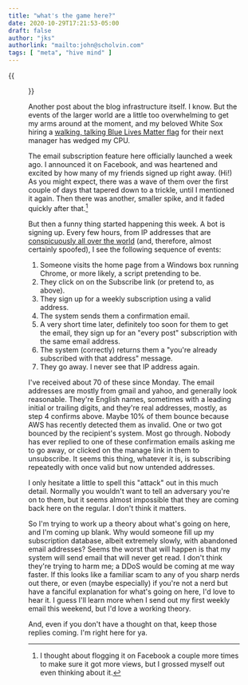 ```yaml
---
title: "what's the game here?"
date: 2020-10-29T17:21:53-05:00
draft: false
author: "jks"
authorlink: "mailto:john@scholvin.com"
tags: [ "meta", "hive mind" ]
---
```

{{<figure src="/2020/img/spoofers.jpg" link="https://batchgeo.com/map/b42f6c3263b32926510452054c539286" width="100%" caption="_charlatans_">}}

Another post about the blog infrastructure itself. I know. But the events of the larger world are a little too overwhelming to get my arms around at the moment, and my beloved White Sox hiring a [walking, talking Blue Lives Matter flag](https://www.radio.com/670thescore/sports/chicago-white-sox/bernstein-white-sox-kill-the-fun-in-hiring-tony-la-russa) for their next manager has wedged my CPU.

The email subscription feature here officially launched a week ago. I announced it on Facebook, and was heartened and excited by how many of my friends signed up right away. (Hi!) As you might expect, there was a wave of them over the first couple of days that tapered down to a trickle, until I mentioned it again. Then there was another, smaller spike, and it faded quickly after that.[^1]

But then a funny thing started happening this week. A bot is signing up. Every few hours, from IP addresses that are [conspicuously all over the world](https://batchgeo.com/map/b42f6c3263b32926510452054c539286) (and, therefore, almost certainly spoofed), I see the following sequence of events:

1. Someone visits the home page from a Windows box running Chrome, or more likely, a script pretending to be.
2. They click on on the Subscribe link (or pretend to, as above).
3. They sign up for a weekly subscription using a valid address.
4. The system sends them a confirmation email.
5. A very short time later, definitely too soon for them to get the email, they sign up for an "every post" subscription with the same email address.
6. The system (correctly) returns them a "you're already subscribed with that address" message.
7. They go away. I never see that IP address again.

I've received about 70 of these since Monday. The email addresses are mostly from gmail and yahoo, and generally look reasonable. They're English names, sometimes with a leading initial or trailing digits, and they're real addresses, mostly, as step 4 confirms above. Maybe 10% of them bounce because AWS has recently detected them as invalid. One or two got bounced by the recipient's system. Most go through. Nobody has ever replied to one of these confirmation emails asking me to go away, or clicked on the manage link in them to unsubscribe. It seems this thing, whatever it is, is subscribing repeatedly with once valid but now untended addresses.

I only hesitate a little to spell this "attack" out in this much detail. Normally you wouldn't want to tell an adversary you're on to them, but it seems almost impossible that they are coming back here on the regular. I don't think it matters.

So I'm trying to work up a theory about what's going on here, and I'm coming up blank. Why would someone fill up my subscription database, albeit extremely slowly, with abandoned email addresses? Seems the worst that will happen is that my system will send email that will never get read. I don't think they're trying to harm me; a DDoS would be coming at me way faster. If this looks like a familiar scam to any of you sharp nerds out there, or even (maybe especially) if you're not a nerd but have a fanciful explanation for what's going on here, I'd love to hear it. I guess I'll learn more when I send out my first weekly email this weekend, but I'd love a working theory.

And, even if you don't have a thought on that, keep those replies coming. I'm right here for ya.

[^1]: I thought about flogging it on Facebook a couple more times to make sure it got more views, but I grossed myself out even thinking about it.
